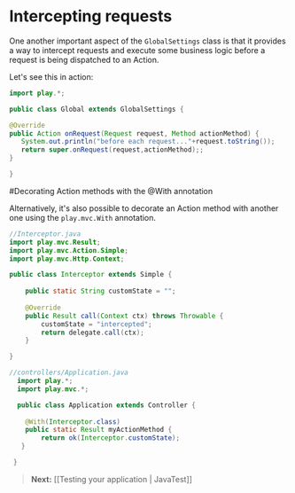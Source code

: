 # Intercepting requests

One another important aspect of  the ```GlobalSettings``` class is that it provides a way to intercept requests and execute some business logic before a request is being dispatched to an Action. 

Let's see this in action:

```java
import play.*;

public class Global extends GlobalSettings {

@Override
public Action onRequest(Request request, Method actionMethod) {
   System.out.println("before each request..."+request.toString());
   return super.onRequest(request,actionMethod);;
}

}
```

#Decorating Action methods with the @With annotation

Alternatively, it's also possible to decorate an Action method with another one using the ```play.mvc.With``` annotation.

```java
//Interceptor.java
import play.mvc.Result;
import play.mvc.Action.Simple;
import play.mvc.Http.Context;

public class Interceptor extends Simple {
    
    public static String customState = "";
    
    @Override
    public Result call(Context ctx) throws Throwable {
        customState = "intercepted";
        return delegate.call(ctx);
    }

}

//controllers/Application.java
  import play.*;
  import play.mvc.*;

  public class Application extends Controller {
    
    @With(Interceptor.class)
    public static Result myActionMethod {
        return ok(Interceptor.customState);
   }

 }
```

> **Next:** [[Testing your application | JavaTest]]